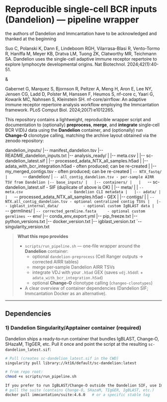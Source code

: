 # Reproducible single‑cell BCR inputs (Dandelion) — pipeline wrapper

the authors of Dandelion and Immcantation have to be acknowledged and thanked at the beginning

Suo C, Polanski K, Dann E, Lindeboom RGH, Vilarrasa-Blasi R, Vento-Tormo R, Haniffa M, Meyer KB, Dratva LM, Tuong ZK, Clatworthy MR, Teichmann SA. Dandelion uses the single-cell adaptive immune receptor repertoire to explore lymphocyte developmental origins. Nat Biotechnol. 2024;42(1):40-51.

&

Gabernet G, Marquez S, Bjornson R, Peltzer A, Meng H, Aron E, Lee NY, Jensen CG, Ladd D, Polster M, Hanssen F, Heumos S, nf-core c, Yaari G, Kowarik MC, Nahnsen S, Kleinstein SH. nf-core/airrflow: An adaptive immune receptor repertoire analysis workflow employing the Immcantation framework. PLoS Comput Biol. 2024;20(7):e1012265.

This repository contains a lightweight, reproducible wrapper script and documentation to (optionally) **preprocess**, **merge**, and **integrate** single‑cell BCR V(D)J data using the **Dandelion** container, and (optionally) run **Change‑O** clonotype calling, matching the archive layout obtained via the zenodo repository:

dandelion_inputs/
|-- manifest_dandelion.tsv
|-- README_dandelion_inputs.txt
|-- analysis_ready/
|   |-- meta.csv
|   |-- sc-dandelion_latest.sif
|   |-- processed_adata_NTX_all_samples.h5ad
|   |-- adata_with_bcr_integration.h5ad  - often produced; can be re-created
|   |-- my_merged_contigs.tsv            - often produced; can be re-created
|   `-- NTX_fastq/
|       `-- dandelion/
|           `-- all_contig_dandelion.tsv - per-sample AIRR TSV from Dandelion
|-- base_inputs/
|   |-- containers/
|   |   `-- sc-dandelion_latest.sif      - SIF (duplicate of above is OK)
|   |-- meta/
|   |   `-- meta.csv                     - Dandelion CLI metadata
|   |-- adata/
|   |   `-- processed_adata_NTX_all_samples.h5ad  - GEX
|   |-- contigs/
|   |   `-- NTX.all_contig_dandelion.tsv - optional centralized contig TSVs
|   |-- igblast_internal_data/           - optional custom IgBLAST data
|   `-- germlines/
|       `-- corrected_germline.fasta     - optional custom germlines
`-- env/
    |-- conda_env_export.yml
    |-- pip_freeze.txt
    |-- python_versions.txt
    |-- docker_version.txt
    |-- igblast_version.txt
    `-- singularity_version.txt


> **What this repo provides**
>
> * `scripts/run_pipeline.sh` — one‑file wrapper around the **Dandelion** container:
>   * optional `dandelion-preprocess` (Cell Ranger outputs → corrected AIRR tables)
>   * merge per‑sample Dandelion AIRR TSVs
>   * integrate VDJ with your `.h5ad` GEX (saves `vdj.h5ddl` + `adata_with_bcr_integration.h5ad`)
>   * optional **Change‑O** clonotype calling (`changeo-clonotypes`)
> * A clear overview of container dependencies (Dandelion SIF; Immcantation Docker as an alternative).

---

## Dependencies

### 1) Dandelion Singularity/Apptainer container (required)

Dandelion ships a ready‑to‑run container that bundles IgBLAST, Change‑O, SHazaM, TIgGER, etc. Pull it once and point the script at the resulting `sc-dandelion_latest.sif`:

```bash
# Pull (creates sc-dandelion_latest.sif in the CWD)
singularity pull library://kt16/default/sc-dandelion:latest

# from repo root:
chmod +x scripts/run_pipeline.sh

If you prefer to run IgBLAST/Change‑O outside the Dandelion SIF, use Immcantation’s Docker images:
# pull the suite (contains Change-O, SHazaM, TIgGER, IgBLAST, etc.)
docker pull immcantation/suite:4.6.0   # or a specific stable tag

